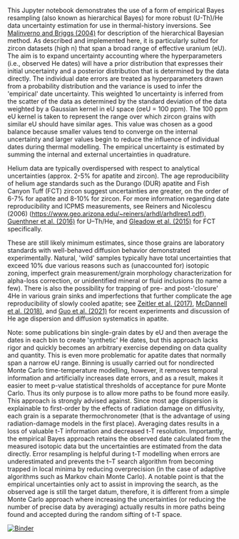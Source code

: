This Jupyter notebook demonstrates the use of a form of empirical Bayes resampling (also known as hierarchical Bayes) for more robust (U-Th)/He data uncertainty estimation for use in thermal-history inversions. See [Malinverno and Briggs (2004)](https://doi.org/10.1190/1.1778243) for description of the hierarchical Bayesian method. As described and implemented here, it is particularly suited for zircon datasets (high n) that span a broad range of effective uranium (eU). The aim is to expand uncertainty accounting where the hyperparameters (i.e., observed He dates) will have a prior distribution that expresses their initial uncertainty and a posterior distribution that is determined by the data directly. The individual date errors are treated as hyperparameters drawn from a probability distribution and the variance is used to infer the 'empirical' date uncertainty. This weighted 1σ uncertainty is inferred from the scatter of the data as determined by the standard deviation of the data weighted by a Gaussian kernel in eU space (σeU = 100 ppm). The 100 ppm eU kernel is taken to represent the range over which zircon grains with similar eU should have similar ages. This value was chosen as a good balance because smaller values tend to converge on the internal uncertainty and larger values begin to reduce the influence of individual dates during thermal modelling. The empirical uncertainty is estimated by summing the internal and external uncertainties in quadrature.

Helium data are typically overdispersed with respect to analytical uncertainties (approx. 2-5% for apatite and zircon). The age reproducibility of helium age standards such as the Durango (DUR) apatite and Fish Canyon Tuff (FCT) zircon suggest uncertainties are greater, on the order of 6-7% for apatite and 8-10% for zircon. For more information regarding date reproducibility and ICPMS measurements, see Reiners and Nicolescu (2006) (https://www.geo.arizona.edu/~reiners/arhdl/arhdlrep1.pdf), [Guenthner et al. (2016)](https://doi.org/10.1002/2016GC006311) for U–Th/He, and [Gleadow et al. (2015)](https://doi.org/10.1016/j.epsl.2015.05.003) for FCT specifically. 

These are still likely minimum estimates, since those grains are laboratory standards with well-behaved diffusion behavior demonstrated experimentally. Natural, 'wild' samples typically have total uncertainties that exceed 10% due various reasons such as (unaccounted for) isotopic zoning, imperfect grain measurement/grain morphology characterization for alpha-loss correction, or unidentified mineral or fluid inclusions (to name a few). There is also the possibility for trapping of pre- and post-'closure' 4He in various grain sinks and imperfections that further complicate the age reproducibility of slowly cooled apatite; see [Zeitler et al. (2017)](https://doi.org/10.1016/j.gca.2017.03.041), [McDannell et al. (2018)](https://doi.org/10.1016/j.gca.2017.11.031), and [Guo et al. (2021)](https://doi.org/10.1016/j.gca.2021.07.015) for recent experiments and discussion of He age dispersion and diffusion systematics in apatite.

Note: some publications bin single-grain dates by eU and then average the dates in each bin to create 'synthetic' He dates, but this approach lacks rigor and quickly becomes an arbitrary exercise depending on data quality and quantity. This is even more problematic for apatite dates that normally span a narrow eU range. Binning is usually carried out for nondirected Monte Carlo time-temperature modelling, however, it removes temporal information and artificially increases date errors, and as a result, makes it easier to meet p-value statistical thresholds of acceptance for pure Monte Carlo. Thus its only purpose is to allow more paths to be found more easily. This approach is strongly advised against. Since most age dispersion is explainable to first-order by the effects of radiation damage on diffusivity, each grain is a separate thermochronometer (that is the advantage of using radiation-damage models in the first place). Averaging dates results in a loss of valuable t-T information and decreased t-T resolution. Importantly, the empirical Bayes approach retains the observed date calculated from the measured isotopic data but the uncertainties are estimated from the data directly. Error resampling is helpful during t-T modelling when errors are underestimated and prevents the t–T search algorithm from becoming trapped in local minima by reducing overprecision (in the case of adaptive algorithms such as Markov chain Monte Carlo). A notable point is that the empirical uncertainties only act to assist in improving the search, as the observed age is still the target datum, therefore, it is different from a simple Monte Carlo approach where increasing the uncertainties (or reducing the number of precise data by averaging) actually results in more paths being found and accepted during the random sifting of t-T space.

[![Binder](https://mybinder.org/badge_logo.svg)](https://mybinder.org/v2/gh/kmcdannell/helium-empirical-bayes.git/main?filepath=%2FEmpirical-Bayes-Resampling.ipynb)
